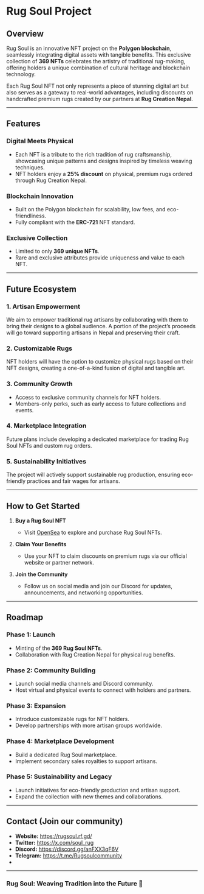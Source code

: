 # Rug Soul Project

## Overview
Rug Soul is an innovative NFT project on the **Polygon blockchain**, seamlessly integrating digital assets with tangible benefits. This exclusive collection of **369 NFTs** celebrates the artistry of traditional rug-making, offering holders a unique combination of cultural heritage and blockchain technology.

Each Rug Soul NFT not only represents a piece of stunning digital art but also serves as a gateway to real-world advantages, including discounts on handcrafted premium rugs created by our partners at **Rug Creation Nepal**.

---

## Features

### Digital Meets Physical
- Each NFT is a tribute to the rich tradition of rug craftsmanship, showcasing unique patterns and designs inspired by timeless weaving techniques.
- NFT holders enjoy a **25% discount** on physical, premium rugs ordered through Rug Creation Nepal.

### Blockchain Innovation
- Built on the Polygon blockchain for scalability, low fees, and eco-friendliness.
- Fully compliant with the **ERC-721** NFT standard.

### Exclusive Collection
- Limited to only **369 unique NFTs**.
- Rare and exclusive attributes provide uniqueness and value to each NFT.

---

## Future Ecosystem

### 1. **Artisan Empowerment**
We aim to empower traditional rug artisans by collaborating with them to bring their designs to a global audience. A portion of the project’s proceeds will go toward supporting artisans in Nepal and preserving their craft.

### 2. **Customizable Rugs**
NFT holders will have the option to customize physical rugs based on their NFT designs, creating a one-of-a-kind fusion of digital and tangible art.

### 3. **Community Growth**
- Access to exclusive community channels for NFT holders.
- Members-only perks, such as early access to future collections and events.

### 4. **Marketplace Integration**
Future plans include developing a dedicated marketplace for trading Rug Soul NFTs and custom rug orders.

### 5. **Sustainability Initiatives**
The project will actively support sustainable rug production, ensuring eco-friendly practices and fair wages for artisans.

---

## How to Get Started
1. **Buy a Rug Soul NFT**
   - Visit [OpenSea](https://opensea.io/) to explore and purchase Rug Soul NFTs.

2. **Claim Your Benefits**
   - Use your NFT to claim discounts on premium rugs via our official website or partner network.

3. **Join the Community**
   - Follow us on social media and join our Discord for updates, announcements, and networking opportunities.

---

## Roadmap

### Phase 1: Launch
- Minting of the **369 Rug Soul NFTs**.
- Collaboration with Rug Creation Nepal for physical rug benefits.

### Phase 2: Community Building
- Launch social media channels and Discord community.
- Host virtual and physical events to connect with holders and partners.

### Phase 3: Expansion
- Introduce customizable rugs for NFT holders.
- Develop partnerships with more artisan groups worldwide.

### Phase 4: Marketplace Development
- Build a dedicated Rug Soul marketplace.
- Implement secondary sales royalties to support artisans.

### Phase 5: Sustainability and Legacy
- Launch initiatives for eco-friendly production and artisan support.
- Expand the collection with new themes and collaborations.

---

## Contact (Join our community)
- **Website:** https://rugsoul.rf.gd/
- **Twitter:** https://x.com/soul_rug
- **Discord:** https://discord.gg/anFXX3qF6V
- **Telegram:** https://t.me/Rugsoulcommunity
- 
---

### Rug Soul: Weaving Tradition into the Future 🌟
